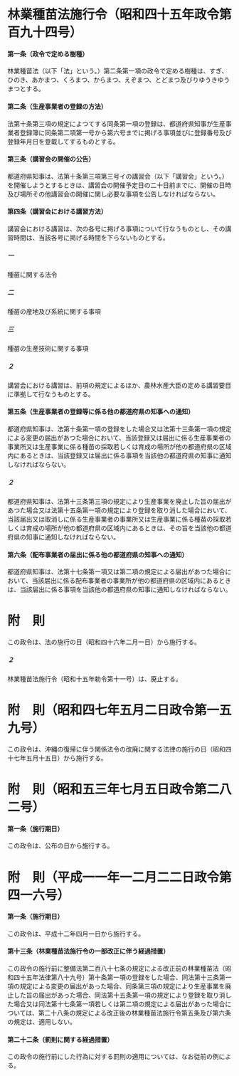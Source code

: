 # 林業種苗法施行令（昭和四十五年政令第百九十四号）
#### 第一条（政令で定める樹種）
林業種苗法（以下「法」という。）第二条第一項の政令で定める樹種は、すぎ、ひのき、あかまつ、くろまつ、からまつ、えぞまつ、とどまつ及びりゆうきゆうまつとする。
#### 第二条（生産事業者の登録の方法）
法第十条第三項の規定によつてする同条第一項の登録は、都道府県知事が生産事業者登録簿に同条第二項第一号から第六号までに掲げる事項並びに登録番号及び登録年月日を登載してするものとする。
#### 第三条（講習会の開催の公告）
都道府県知事は、法第十条第三項第三号イの講習会（以下「講習会」という。）を開催しようとするときは、講習会の開催予定日の二十日前までに、開催の日時及び場所その他講習会の開催に関し必要な事項を公告しなければならない。
#### 第四条（講習会における講習方法）
講習会における講習は、次の各号に掲げる事項について行なうものとし、その講習時間は、当該各号に掲げる時間を下らないものとする。
##### 一
種苗に関する法令
##### 二
種苗の産地及び系統に関する事項
##### 三
種苗の生産技術に関する事項
##### ２
講習会における講習は、前項の規定によるほか、農林水産大臣の定める講習要目に準拠して行なうものとする。
#### 第五条（生産事業者の登録等に係る他の都道府県の知事への通知）
都道府県知事は、法第十条第一項の登録をした場合又は法第十三条第一項の規定による変更の届出があつた場合において、当該登録又は届出に係る生産事業者の事業所又は生産事業に係る種苗の採取若しくは育成の場所が他の都道府県の区域内にあるときは、当該登録又は届出に係る事項を当該他の都道府県の知事に通知しなければならない。
##### ２
都道府県知事は、法第十三条第三項の規定により生産事業を廃止した旨の届出があつた場合又は法第十五条第一項の規定により登録を取り消した場合において、当該届出又は取消しに係る生産事業者の事業所又は生産事業に係る種苗の採取若しくは育成の場所が他の都道府県の区域内にあるときは、その旨を当該他の都道府県の知事に通知しなければならない。
#### 第六条（配布事業者の届出に係る他の都道府県の知事への通知）
都道府県知事は、法第十七条第一項又は第二項の規定による届出があつた場合において、当該届出に係る配布事業者の事業所が他の都道府県の区域内にあるときは、当該届出に係る事項を当該他の都道府県の知事に通知しなければならない。
# 附　則
この政令は、法の施行の日（昭和四十六年二月一日）から施行する。
##### ２
林業種苗法施行令（昭和十五年勅令第十一号）は、廃止する。
# 附　則（昭和四七年五月二日政令第一五九号）
この政令は、沖縄の復帰に伴う関係法令の改廃に関する法律の施行の日（昭和四十七年五月十五日）から施行する。
# 附　則（昭和五三年七月五日政令第二八二号）
#### 第一条（施行期日）
この政令は、公布の日から施行する。
# 附　則（平成一一年一二月二二日政令第四一六号）
#### 第一条（施行期日）
この政令は、平成十二年四月一日から施行する。
#### 第十三条（林業種苗法施行令の一部改正に伴う経過措置）
この政令の施行前に整備法第二百八十七条の規定による改正前の林業種苗法（昭和四十五年法律第八十九号）第十条第一項の登録をした場合、同法第十三条第一項の規定による変更の届出があった場合、同条第三項の規定により生産事業を廃止した旨の届出があった場合、同法第十五条第一項の規定により登録を取り消した場合又は同法第十七条第一項若しくは第二項の規定による届出があった場合については、第二十八条の規定による改正後の林業種苗法施行令第五条及び第六条の規定は、適用しない。
#### 第二十二条（罰則に関する経過措置）
この政令の施行前にした行為に対する罰則の適用については、なお従前の例による。
